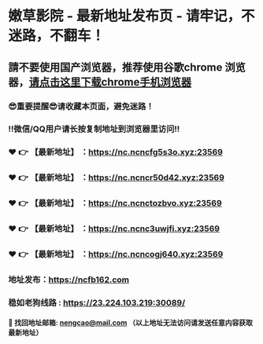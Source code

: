 # 嫩草影院 - 最新地址发布页 - 请牢记，不迷路，不翻车！

## 請不要使用国产浏览器，推荐使用谷歌chrome 浏览器，<a href = "https://www.google.cn/chrome/">请点击这里下载chrome手机浏览器</a>

### :sunglasses:重要提醒:sunglasses:请收藏本页面，避免迷路！
### ‼️微信/QQ用户请长按复制地址到浏览器里访问‼️

### :heart: :point_right: 【最新地址】 ：https://nc.ncncfg5s3o.xyz:23569
### :heart: :point_right: 【最新地址】 ：https://nc.ncncr50d42.xyz:23569
### :heart: :point_right: 【最新地址】 ：https://nc.ncnctozbvo.xyz:23569
### :heart: :point_right: 【最新地址】 ：https://nc.ncnc3uwjfi.xyz:23569
### :heart: :point_right: 【最新地址】 ：https://nc.ncncogj640.xyz:23569

### 地址发布：https://ncfb162.com
### 稳如老狗线路 : https://23.224.103.219:30089/

#### :e-mail: __找回地址邮箱: nengcao@mail.com （以上地址无法访问请发送任意内容获取最新地址）__

